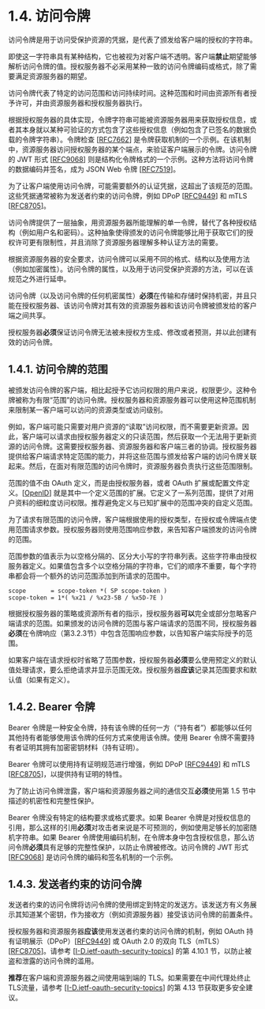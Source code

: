 # 1.4. 访问令牌

访问令牌是用于访问受保护资源的凭据，是代表了颁发给客户端的授权的字符串。

即使这一字符串具有某种结构，它也被视为对客户端不透明。客户端**禁止**期望能够解析访问令牌的值。授权服务器不必采用某种一致的访问令牌编码或格式，除了需要满足资源服务器的期望。

访问令牌代表了特定的访问范围和访问持续时间。这种范围和时间由资源所有者授予许可，并由资源服务器和授权服务器执行。

根据授权服务器的具体实现，令牌字符串可能被资源服务器用来获取授权信息，或者其本身就以某种可验证的方式包含了这些授权信息（例如包含了已签名的数据负载的令牌字符串）。令牌检查 [[RFC7662](https://www.rfc-editor.org/info/rfc7662)] 是令牌获取机制的一个示例。在该机制中，资源服务器访问授权服务器的某个端点，来验证客户端展示的令牌。访问令牌的 JWT 形式 [[RFC9068](https://www.rfc-editor.org/info/rfc9068)] 则是结构化令牌格式的一个示例。这种方法将访问令牌的数据编码并签名，成为 JSON Web 令牌 [[RFC7519](https://www.rfc-editor.org/info/rfc7519)]。

为了让客户端使用访问令牌，可能需要额外的认证凭据，这超出了该规范的范围。这些凭据通常被称为发送者约束的访问令牌，例如 DPoP [[RFC9449](https://www.rfc-editor.org/info/rfc9449)] 和 mTLS [[RFC8705](https://www.rfc-editor.org/info/rfc8705)]。

访问令牌提供了一层抽象，用资源服务器所能理解的单一令牌，替代了各种授权结构（例如用户名和密码）。这种抽象使得颁发的访问令牌能够比用于获取它们的授权许可更有限制性，并且消除了资源服务器理解多种认证方法的需要。

根据资源服务器的安全要求，访问令牌可以采用不同的格式、结构以及使用方法（例如加密属性）。访问令牌的属性，以及用于访问受保护资源的方法，可以在该规范之外进行延申。

访问令牌（以及访问令牌的任何机密属性）**必须**在传输和存储时保持机密，并且只能在授权服务器、该访问令牌对其有效的资源服务器和该访问令牌被颁发给的客户端之间共享。

授权服务器**必须**保证访问令牌无法被未授权方生成、修改或者预测，并以此创建有效的访问令牌。

## 1.4.1. 访问令牌的范围

被颁发访问令牌的客户端，相比起授予它访问权限的用户来说，权限更少。这种令牌被称为有限“范围”的访问令牌。授权服务器和资源服务器可以使用这种范围机制来限制某一客户端可以访问的资源类型或访问级别。

例如，客户端可能只需要对用户资源的“读取”访问权限，而不需要更新资源。因此，客户端可以请求由授权服务器定义的只读范围，然后获取一个无法用于更新资源的访问令牌。这需要授权服务器、资源服务器和客户端三者的协调。授权服务器提供给客户端请求特定范围的能力，并将这些范围与颁发给客户端的访问令牌关联起来。然后，在面对有限范围的访问令牌时，资源服务器负责执行这些范围限制。

范围的值不由 OAuth 定义，而是由授权服务器，或者 OAuth 扩展或配置文件定义。[[OpenID](https://openid.net/specs/openid-connect-core-1_0.html)] 就是其中一个定义范围的扩展。它定义了一系列范围，提供了对用户资料的细粒度访问权限。推荐避免定义与已知扩展中的范围冲突的自定义范围。

为了请求有限范围的访问令牌，客户端根据使用的授权类型，在授权或令牌端点使用范围请求参数。授权服务器则使用范围响应参数，来告知客户端颁发的访问令牌的范围。

范围参数的值表示为以空格分隔的、区分大小写的字符串列表。这些字符串由授权服务器定义。如果值包含多个以空格分隔的字符串，它们的顺序不重要，每个字符串都会将一个额外的访问范围添加到所请求的范围中。

```abnf
scope       = scope-token *( SP scope-token )
scope-token = 1*( %x21 / %x23-5B / %x5D-7E )
```

根据授权服务器的策略或资源所有者的指示，授权服务器**可以**完全或部分忽略客户端请求的范围。如果颁发的访问令牌的范围与客户端请求的范围不同，授权服务器**必须**在令牌响应（第3.2.3节）中包含范围响应参数，以告知客户端实际授予的范围。

如果客户端在请求授权时省略了范围参数，授权服务器**必须**要么使用预定义的默认值处理请求，要么拒绝请求并显示范围无效。授权服务器**应该**记录其范围要求和默认值（如果有定义）。

## 1.4.2. Bearer 令牌

Bearer 令牌是一种安全令牌，持有该令牌的任何一方（“持有者”）都能够以任何其他持有者能够使用该令牌的任何方式来使用该令牌。使用 Bearer 令牌不需要持有者证明其拥有加密密钥材料（持有证明）。

Bearer 令牌可以使用持有证明规范进行增强，例如 DPoP [[RFC9449](https://www.rfc-editor.org/info/rfc9449)] 和 mTLS [[RFC8705](https://www.rfc-editor.org/info/rfc8705)]，以提供持有证明的特性。

为了防止访问令牌泄露，客户端和资源服务器之间的通信交互**必须**使用第 1.5 节中描述的机密性和完整性保护。

Bearer 令牌没有特定的结构要求或格式要求。如果 Bearer 令牌是对授权信息的引用，那么这样的引用**必须**对攻击者来说是不可预测的，例如使用足够长的加密随机字符串。如果 Bearer 令牌使用编码机制，在令牌本身中包含授权信息，那么访问令牌**必须**具有足够的完整性保护，以防止令牌被修改。访问令牌的 JWT 形式 [[RFC9068](https://www.rfc-editor.org/info/rfc9068)] 是访问令牌的编码和签名机制的一个示例。

## 1.4.3. 发送者约束的访问令牌

发送者约束的访问令牌将访问令牌的使用绑定到特定的发送方。该发送方有义务展示其知道某个密钥，作为接收方（例如资源服务器）接受该访问令牌的前置条件。

授权服务器和资源服务器**应该**使用发送者约束的访问令牌的机制，例如 OAuth 持有证明展示（DPoP）[[RFC9449](https://www.rfc-editor.org/info/rfc9449)] 或 OAuth 2.0 的双向 TLS（mTLS）[[RFC8705](https://www.rfc-editor.org/info/rfc8705)]。请参考 [[I-D.ietf-oauth-security-topics](https://datatracker.ietf.org/doc/html/draft-ietf-oauth-security-topics-24)] 的第 4.10.1 节，以防止被盗和泄露的访问令牌的滥用。

**推荐**在客户端和资源服务器之间使用端到端的 TLS。如果需要在中间代理处终止 TLS流量，请参考 [[I-D.ietf-oauth-security-topics](https://datatracker.ietf.org/doc/html/draft-ietf-oauth-security-topics-24)] 的第 4.13 节获取更多安全建议。

